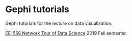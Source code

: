 # Gephi tutorials

Gephi tutorials for the lecture on data visualization.

[EE-558 Network Tour of Data Science](https://edu.epfl.ch/coursebook/en/a-network-tour-of-data-science-EE-558) 2019 Fall semester.

